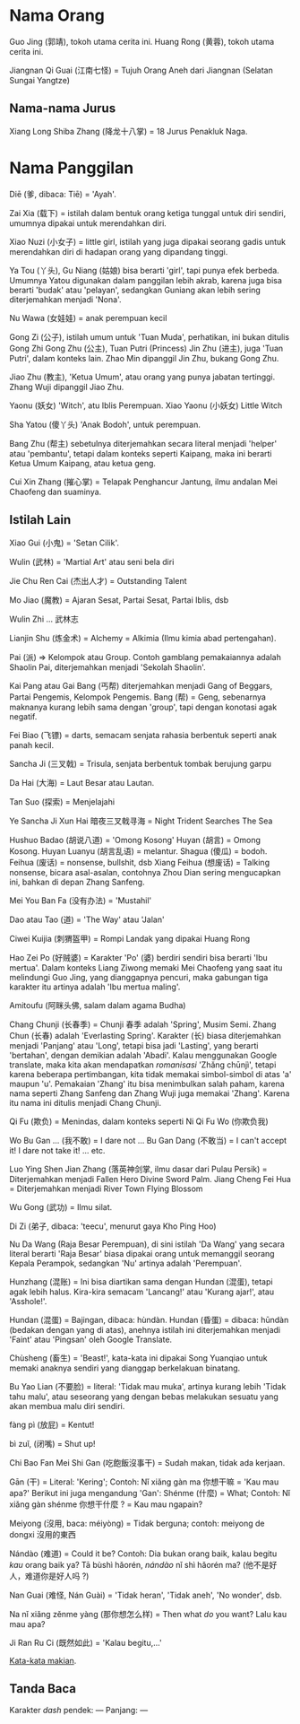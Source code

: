 # Nama Orang

Guo Jing (郭靖), tokoh utama cerita ini.
Huang Rong (黄蓉), tokoh utama cerita ini.

Jiangnan Qi Guai (江南七怪) = Tujuh Orang Aneh dari Jiangnan (Selatan Sungai Yangtze)

## Nama-nama Jurus

Xiang Long Shiba Zhang (降龙十八掌) = 18 Jurus Penakluk Naga.

# Nama Panggilan

Diē (爹, dibaca: Tiē) = 'Ayah'.

Zai Xia (载下) = istilah dalam bentuk orang ketiga tunggal untuk diri sendiri,
umumnya dipakai untuk merendahkan diri. 

Xiao Nuzi (小女子) = little girl, istilah yang juga dipakai seorang gadis untuk merendahkan 
diri di hadapan orang yang dipandang tinggi.

Ya Tou (丫头), Gu Niang (姑娘) bisa berarti 'girl', tapi punya efek berbeda.
Umumnya Yatou digunakan dalam panggilan lebih akrab, karena juga bisa berarti 'budak' atau
'pelayan', sedangkan Guniang akan lebih sering diterjemahkan menjadi 'Nona'.

Nu Wawa (女娃娃) = anak perempuan kecil

Gong Zi (公子), istilah umum untuk 'Tuan Muda', perhatikan, ini bukan ditulis Gong Zhi
Gong Zhu (公主), Tuan Putri (Princess)
Jin Zhu (进主), juga 'Tuan Putri', dalam konteks lain. Zhao Min dipanggil Jin Zhu, bukang Gong Zhu.

Jiao Zhu (教主), 'Ketua Umum', atau orang yang punya jabatan tertinggi. Zhang Wuji dipanggil Jiao Zhu.

Yaonu (妖女) 'Witch', atu Iblis Perempuan.
Xiao Yaonu (小妖女) Little Witch

Sha Yatou (傻丫头) 'Anak Bodoh', untuk perempuan.

Bang Zhu (帮主) sebetulnya diterjemahkan secara literal menjadi 'helper' atau 'pembantu', tetapi
dalam konteks seperti Kaipang, maka ini berarti Ketua Umum Kaipang, atau ketua geng.

Cui Xin Zhang (摧心掌) = Telapak Penghancur Jantung, ilmu andalan Mei Chaofeng dan suaminya.

## Istilah Lain

Xiao Gui (小鬼) = 'Setan Cilik'.

Wulin (武林) = 'Martial Art' atau seni bela diri

Jie Chu Ren Cai (杰出人才) = Outstanding Talent

Mo Jiao (魔教) = Ajaran Sesat, Partai Sesat, Partai Iblis, dsb

Wulin Zhi ... 武林志

Lianjin Shu (炼金术) = Alchemy = Alkimia (Ilmu kimia abad pertengahan).

Pai (派) => Kelompok atau Group. Contoh gamblang pemakaiannya adalah Shaolin Pai, diterjemahkan
menjadi 'Sekolah Shaolin'.

Kai Pang atau Gai Bang (丐帮) diterjemahkan menjadi Gang of Beggars, Partai Pengemis, Kelompok Pengemis.
Bang (帮) = Geng, sebenarnya maknanya kurang lebih sama dengan 'group', tapi dengan konotasi
agak negatif.

Fei Biao (飞镖) = darts, semacam senjata rahasia berbentuk seperti anak panah kecil.

Sancha Ji (三叉戟) = Trisula, senjata berbentuk tombak berujung garpu

Da Hai (大海) = Laut Besar atau Lautan.

Tan Suo (探索) = Menjelajahi

Ye Sancha Ji Xun Hai 暗夜三叉戟寻海 = Night Trident Searches The Sea

Hushuo Badao (胡说八道) = 'Omong Kosong'
Huyan (胡言) = Omong Kosong.
Huyan Luanyu (胡言乱语) = melantur.
Shagua (傻瓜) = bodoh.
Feihua (废话) = nonsense, bullshit, dsb
Xiang Feihua (想废话) = Talking nonsense, bicara asal-asalan, contohnya Zhou Dian sering mengucapkan ini,
bahkan di depan Zhang Sanfeng.

Mei You Ban Fa (没有办法) = 'Mustahil'

Dao atau Tao (道) = 'The Way' atau 'Jalan'

Ciwei Kuijia (刺猬盔甲) = Rompi Landak yang dipakai Huang Rong

Hao Zei Po (好贼婆) = Karakter 'Po' (婆) berdiri sendiri bisa berarti 'Ibu mertua'. Dalam konteks
Liang Ziwong memaki Mei Chaofeng yang saat itu melindungi Guo Jing, yang dianggapnya pencuri,
maka gabungan tiga karakter itu artinya adalah 'Ibu mertua maling'.

Amitoufu (阿眯头佛, salam dalam agama Budha)

Chang Chunji (长春季) = Chunji 春季 adalah 'Spring', Musim Semi. Zhang Chun (长春) adalah 'Everlasting Spring'.
Karakter (长) biasa diterjemahkan menjadi 'Panjang' atau 'Long', tetapi bisa jadi 'Lasting', yang berarti
'bertahan', dengan demikian adalah 'Abadi'.
Kalau menggunakan Google translate, maka kita akan mendapatkan _romanisasi_ 'Zhǎng chūnjì', tetapi karena
beberapa pertimbangan, kita tidak memakai simbol-simbol di atas 'a' maupun 'u'. Pemakaian 'Zhang'
itu bisa menimbulkan salah paham, karena nama seperti Zhang Sanfeng dan Zhang Wuji juga memakai 'Zhang'.
Karena itu nama ini ditulis menjadi Chang Chunji.

Qi Fu (欺负) = Menindas, dalam konteks seperti Ni Qi Fu Wo (你欺负我)

Wo Bu Gan ... (我不敢) = I dare not ...
Bu Gan Dang (不敢当) = I can't accept it! I dare not take it! ... etc.

Luo Ying Shen Jian Zhang (落英神剑掌, ilmu dasar dari Pulau Persik) = Diterjemahkan menjadi Fallen Hero Divine Sword Palm.
Jiang Cheng Fei Hua = Diterjemahkan menjadi River Town Flying Blossom

Wu Gong (武功) = Ilmu silat.

Di Zi (弟子, dibaca: 'teecu', menurut gaya Kho Ping Hoo)

Nu Da Wang (Raja Besar Perempuan), di sini istilah 'Da Wang' yang secara literal berarti 'Raja Besar' biasa dipakai orang
untuk memanggil seorang Kepala Perampok, sedangkan 'Nu' artinya adalah 'Perempuan'. 

Hunzhang (混账) = Ini bisa diartikan sama dengan Hundan (混蛋), tetapi agak lebih halus. Kira-kira semacam
'Lancang!' atau 'Kurang ajar!', atau 'Asshole!'.

Hundan (混蛋) = Bajingan, dibaca: hùndàn.
Hundan (昏蛋) = dibaca: hūndàn (bedakan dengan yang di atas), anehnya istilah ini diterjemahkan menjadi 'Faint' atau
'Pingsan' oleh Google Translate.

Chùsheng (畜生) = 'Beast!', kata-kata ini dipakai Song Yuanqiao untuk memaki anaknya sendiri yang dianggap berkelakuan
binatang.

Bu Yao Lian (不要脸) = literal: 'Tidak mau muka', artinya kurang lebih 'Tidak tahu malu', atau seseorang yang dengan
bebas melakukan sesuatu yang akan membua malu diri sendiri.

fàng pì (放屁) = Kentut!

bì zuǐ, (闭嘴) = Shut up!

Chi Bao Fan Mei Shi Gan (吃飽飯沒事干) = Sudah makan, tidak ada kerjaan.

Gān (干) = Literal: 'Kering'; Contoh: Nǐ xiǎng gàn ma 你想干嘛 = 'Kau mau apa?'
Berikut ini juga mengandung 'Gan':
Shénme (什麼) = What; Contoh: Nǐ xiǎng gàn shénme 你想干什麼 ? = Kau mau ngapain?

Meiyong (沒用, baca: méiyòng) = Tidak berguna; contoh: meiyong de dongxi 沒用的東西

Nándào (难道) = Could it be? Contoh: Dia bukan orang baik, kalau begitu _kau_ orang baik ya?
                Tā bùshì hǎorén, _nándào_ nǐ shì hǎorén ma? (他不是好人，难道你是好人吗 ?)

Nan Guai (难怪, Nán Guài) = 'Tidak heran', 'Tidak aneh', 'No wonder', dsb.

Na nǐ xiǎng zěnme yàng (那你想怎么样) = Then what _do_ you want? Lalu kau mau apa?

Ji Ran Ru Ci (既然如此) = 'Kalau begitu,...'  


[Kata-kata makian](https://en.wikipedia.org/wiki/Mandarin_Chinese_profanity).

## Tanda Baca

Karakter _dash_ pendek: —
                Panjang: —

